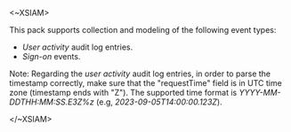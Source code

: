 <~XSIAM>

This pack supports collection and modeling of the following event types:

- *User activity* audit log entries.
- *Sign-on* events. 

Note: Regarding the *user activity* audit log entries, 
in order to parse the timestamp correctly, 
make sure that the "requestTime" field is in UTC time zone (timestamp ends with "Z").
The supported time format is *YYYY-MM-DDTHH:MM:SS.E3Z%z* (e.g, *2023-09-05T14:00:00.123Z*).

</~XSIAM>